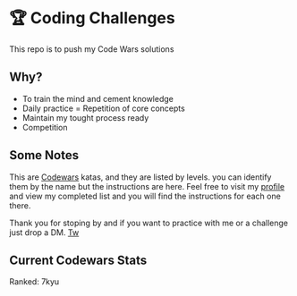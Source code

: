 # :trophy: Coding Challenges

This repo is to push my Code Wars solutions

## Why?

* To train the mind and cement knowledge
* Daily practice = Repetition of core concepts
* Maintain my tought process ready 
* Competition


## Some Notes

This are [Codewars](https://codewars.com) katas, and they are listed by levels. you can identify them by the name but the instructions are here. Feel free to visit my [profile](https://www.codewars.com/users/efs0-cod3/completed) and view my completed list and you will find the instructions for each one there.

Thank you for stoping by and if you want to practice with me or a challenge just drop a DM.
[Tw](efs0_code) 

## Current Codewars Stats

Ranked: 7kyu